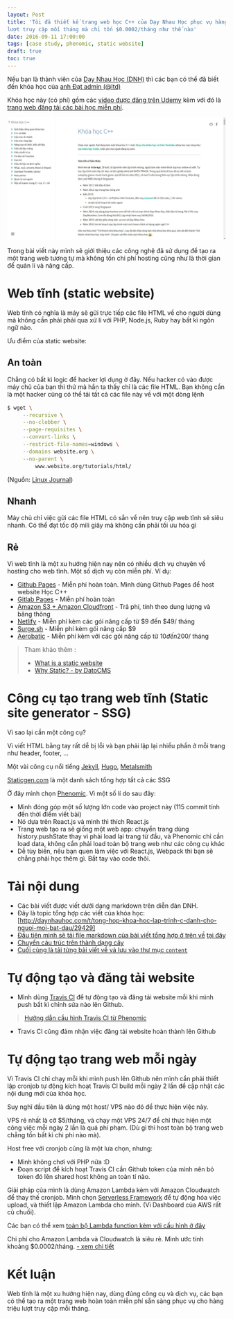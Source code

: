 ```yaml
---
layout: Post
title: 'Tôi đã thiết kế trang web học C++ của Dạy Nhau Học phục vụ hàng chục nghìn
lượt truy cập mối tháng mà chỉ tốn $0.0002/tháng như thế nào'
date: 2016-09-11 17:00:00
tags: [case study, phenomic, static website]
draft: true
toc: true
---
```


Nếu bạn là thành viên của [Dạy Nhau Học (DNH)](http://daynhauhoc.com) thì các bạn có
thể đã biết đến khóa học của [anh Đạt admin (@ltd)](http://daynhauhoc.com/users/ltd/activity)

Khóa học này (có phí) gồm các [video được đăng trên Udemy](https://www.udemy.com/c-co-ban-danh-cho-nguoi-moi-hoc-lap-trinh/) kèm với
đó là [trang web đăng tải các bài học miễn phí](http://cpp.daynhauhoc.com).

[![DNH C++ screenshot](./1-website-screen-shot.jpg)](http://cpp.daynhauhoc.com)

Trong bài viết này mình sẽ giới thiệu các công nghệ đã sử dụng để tạo ra một
trang web tương tự mà không tốn chi phí hosting cũng như là thời gian để quản
lí và nâng cấp.

# Web tĩnh (static website)

Web tĩnh có nghĩa là máy sẽ gửi trực tiếp các file HTML về cho người dùng mà
không cần phải phải qua xử lí với PHP, Node.js, Ruby hay bất kì ngôn ngữ nào.

Ưu điểm của static website:

## An toàn

Chẳng có bất kì logic để hacker lợi dụng ở đây. Nếu hacker có vào được
máy chủ của bạn thì thứ mà hắn ta thấy chỉ là các file HTML. Bạn không cần là một
hacker cũng có thể tải tất cả các file này về với một dòng lệnh

```sh
$ wget \
     --recursive \
     --no-clobber \
     --page-requisites \
     --convert-links \
     --restrict-file-names=windows \
     --domains website.org \
     --no-parent \
         www.website.org/tutorials/html/
```

(Nguồn: [Linux Journal](http://www.linuxjournal.com/content/downloading-entire-web-site-wget))

## Nhanh

Máy chủ chỉ việc gửi các file HTML có sẵn về nên truy cập web tĩnh
sẽ siêu nhanh. Có thể đạt tốc độ mili giây mà không cần phải tối ưu hóa gì

## Rẻ

Vì web tĩnh là một xu hướng hiện nay nên có nhiều dịch vụ chuyên về hosting
cho web tĩnh. Một số dịch vụ còn miễn phí. Ví dụ:

- [Github Pages](https://pages.github.com) - Miễn phí hoàn toàn. Mình dùng
Github Pages để host website Học C++
- [Gitlab Pages](https://pages.gitlab.com) - Miễn phí hoàn toàn
- [Amazon S3 + Amazon Cloudfront](https://aws.amazon.com) - Trả phí, tính theo
  dung lượng và băng thông
- [Netlify](https://netlify.com) - Miễn phí kèm các gói nâng cấp từ $9 đến $49/ tháng
- [Surge.sh](https://surge.sh) - Miễn phí kèm gói nâng cấp $9
- [Aerobatic](https://www.aerobatic.com/) - Miễn phí kèm với các gói nâng cấp
  từ $10 đến 200$/ tháng

> Tham khảo thêm :
>
> - [What is a static website](http://nilclass.com/courses/what-is-a-static-website)
> - [Why Static? - by DatoCMS](https://www.datocms.com/why-static/)

# Công cụ tạo trang web tĩnh (Static site generator - SSG)

Vì sao lại cần một công cụ?

Vì viết HTML bằng tay rất dễ bị lỗi và bạn phải lập lại nhiều phần ở mỗi trang
như header, footer, ...

Một vài công cụ nổi tiếng
[Jekyll](http://jekyllrb.com/),
[Hugo](http://gohugo.io/),
[Metalsmith](http://www.metalsmith.io/)

[Staticgen.com](https://www.staticgen.com/) là một danh sách tổng hợp tất cả
các SSG

Ở đây mình chọn [Phenomic](https://phenomic.io). Vì một số lí do sau đây:

- Mình đóng góp một số lượng lớn code vào project này (115 commit tính đến thời
  điểm viết bài)
- Nó dựa trên React.js và mình thì thích React.js
- Trang web tạo ra sẽ giống một web app: chuyển trang dùng history.pushState thay
  vì phải load lại trang từ đầu, và Phenomic chỉ cần load data, không cần phải
  load toàn bộ trang web như các công cụ khác
- Dễ tùy biến, nếu bạn quen làm việc với React.js, Webpack thì bạn sẽ chẳng phải
  học thêm gì. Bắt tay vào code thôi.

# Tải nội dung

- Các bài viết được viết dưới dạng markdown trên diễn đàn DNH.
- Đây là topic tổng hợp các viết của khóa học: [http://daynhauhoc.com/t/tong-hop-khoa-hoc-lap-trinh-c-danh-cho-nguoi-moi-bat-dau/29429]
- [Đầu tiên mình sẽ tải file markdown của bài viết tổng hợp ở trên về](https://github.com/thangngoc89/dnh-cpp/blob/4053532715b1e4d678a2fe99483f68fddedb018d/scripts/content/fetch-data.js)
[tại đây](http://daynhauhoc.com/raw/29429)
- [Chuyển cáu trúc trên thành dạng cây](https://github.com/thangngoc89/dnh-cpp/blob/4053532715b1e4d678a2fe99483f68fddedb018d/scripts/content/parse-toc.js)
- [Cuối cùng là tải từng bài viết về và lưu vào thư mục `content`](https://github.com/thangngoc89/dnh-cpp/blob/4053532715b1e4d678a2fe99483f68fddedb018d/scripts/content/download-post.js)

# Tự động tạo và đăng tải website

- Mình dùng [Travis CI](https://travis-ci.org) để tự động tạo và đăng tải website mỗi khi mình push bất kì chỉnh sửa nào lên Github.

> [Hướng dẫn cầu hình Travis CI từ Phenomic](https://phenomic.io/docs/usage/gh-pages/#automatically-with-travis-ci)

- Travis CI cũng đảm nhận việc đăng tải website hoàn thành lên Github

# Tự động tạo trang web mỗi ngày

Vì Travis CI chỉ chạy mỗi khi mình push lên Github nên mình cần phải thiết lập
cronjob tự động kích hoạt Travis CI build mỗi ngày 2 lần để cập nhật các nội
dung mới của khóa học.

Suy nghĩ đầu tiên là dùng một host/ VPS nào đó để thực hiện việc này.

VPS rẻ nhất là cỡ $5/tháng, và chạy một VPS 24/7 để chỉ thực hiện một công việc
mỗi ngày 2 lần là quá phí phạm. (Dù gì thì host toàn bộ trang web chẳng tốn
bất kì chi phí nào mà).

Host free với cronjob cũng là một lưa chọn, nhưng:

- Mình không chơi với PHP nữa :D
- Đoạn script để kích hoạt Travis CI cần Github token của mình nên bỏ token đó
  lên shared host không an toàn tí nào.

Giải pháp của mình là dùng Amazon Lambda kèm với Amazon Cloudwatch để thay thế
cronjob. Mình chọn [Serverless Framework](https://serverless.com/) để tự động
hóa việc upload, và thiết lập Amazon Lambda cho mình. (Vì Dashboard của AWS
rất củ chuối).

Các bạn có thể xem [toàn bộ Lambda function kèm với cấu hình ở đây](https://github.com/thangngoc89/dnh-cpp/tree/4053532715b1e4d678a2fe99483f68fddedb018d/cron)

Chi phí cho Amazon Lambda và Cloudwatch là siêu rẻ. Mình ước tính khoảng
$0.0002/tháng. [- xem chi tiết](https://gist.github.com/thangngoc89/7775c62a93d69800010bdcc0c8889f6c)

# Kết luận

Web tĩnh là một xu hướng hiện nay, dùng đúng công cụ và dịch vụ, các bạn có thể
tạo ra một trang web hoàn toàn miễn phí sẵn sàng phục vụ cho hàng triệu lượt
truy cập mỗi tháng.
